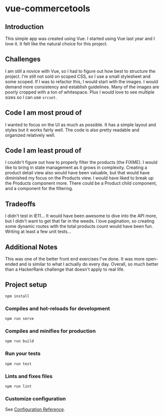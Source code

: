 # vue-commercetools

## Introduction
This simple app was created using Vue.
I started using Vue last year and I love it.
It felt like the natural choice for this project.

## Challenges
I am still a novice with Vue, so I had to figure out how best to structure the project.
I'm still not sold on scoped CSS, so I use a small stylesheet and some scoped.
If I was to refactor this, I would start with the images.
I would demand more consistency and establish guidelines.
Many of the images are poorly cropped with a ton of whitespace.
Plus I would love to see multiple sizes so I can use `srcset`.

## Code I am most proud of
I wanted to focus on the UI as much as possible.
It has a simple layout and styles but it works fairly well.
The code is also pretty readable and organized relatively well.

## Code I am least proud of
I couldn't figure out how to properly filter the products (the FIXME).
I would like to bring in state management as it grows in complexity.
Creating a product detail view also would have been valuable, but that would have diminished my focus on the Products view.
I would have liked to break up the Products component more.
There could be a Product child component, and a component for the filtering.

## Tradeoffs
I didn't test in IE11...
It would have been awesome to dive into the API more, but I didn't want to get that far in the weeds.
I love pagination, so creating some dynamic routes with the total products count would have been fun.
Writing at least a few unit tests...

## Additional Notes
This was one of the better front end exercises I've done.
It was more open-ended and is similar to what I actually do every day.
Overall, so much better than a HackerRank challenge that doesn't apply to real life.

## Project setup
```
npm install
```

### Compiles and hot-reloads for development
```
npm run serve
```

### Compiles and minifies for production
```
npm run build
```

### Run your tests
```
npm run test
```

### Lints and fixes files
```
npm run lint
```

### Customize configuration
See [Configuration Reference](https://cli.vuejs.org/config/).
